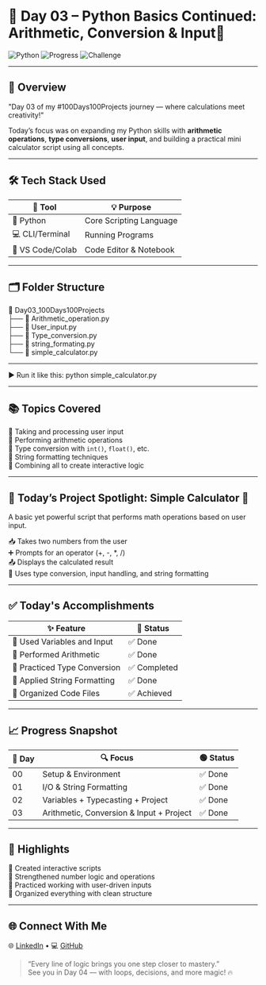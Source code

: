 # 🚀 Day 03 – Python Basics Continued: Arithmetic, Conversion & Input🎯

![Python](https://img.shields.io/badge/Python-3.x-blue.svg)
![Progress](https://img.shields.io/badge/Day-03-green)
![Challenge](https://img.shields.io/badge/100_Days-Project_Challenge-yellow)

---

## 🧠 Overview  
"Day 03 of my #100Days100Projects journey — where calculations meet creativity!"

Today’s focus was on expanding my Python skills with **arithmetic operations**, **type conversions**, **user input**, and building a practical mini calculator script using all concepts.

---

## 🛠️ Tech Stack Used

| 🧰 Tool | 💡 Purpose |
|--------|------------|
| 🐍 Python | Core Scripting Language |
| 💻 CLI/Terminal | Running Programs |
| 🧠 VS Code/Colab | Code Editor & Notebook |

---

## 🗂️ Folder Structure

📁 Day03_100Days100Projects  
 ├── 🧮 Arithmetic_operation.py  
 ├── 💬 User_input.py  
 ├── 🔄 Type_conversion.py  
 ├── 🧾 string_formating.py  
 └── 🧠 simple_calculator.py  

---

▶️ Run it like this:
python simple_calculator.py

---

## 📚 Topics Covered

🔹 Taking and processing user input  
🔹 Performing arithmetic operations  
🔹 Type conversion with `int()`, `float()`, etc.  
🔹 String formatting techniques  
🔹 Combining all to create interactive logic

---

## 🎯 Today’s Project Spotlight: Simple Calculator 🧠

A basic yet powerful script that performs math operations based on user input.

📥 Takes two numbers from the user  
➕ Prompts for an operator (+, -, *, /)  
📤 Displays the calculated result  
🧠 Uses type conversion, input handling, and string formatting

---

## ✅ Today's Accomplishments

| ✨ Feature | 📌 Status |
|----------|-----------|
| 🧠 Used Variables and Input | ✅ Done |
| 🔢 Performed Arithmetic | ✅ Done |
| 🔁 Practiced Type Conversion | ✅ Completed |
| 🧾 Applied String Formatting | ✅ Done |
| 📁 Organized Code Files | ✅ Achieved |

---

## 📈 Progress Snapshot

| 📅 Day | 🔍 Focus | 🟢 Status |
|--------|----------|----------|
| 00 | Setup & Environment | ✅ Done |
| 01 | I/O & String Formatting | ✅ Done |
| 02 | Variables + Typecasting + Project | ✅ Done |
| 03 | Arithmetic, Conversion & Input + Project| ✅ Done |

---

## 🌟 Highlights

🧩 Created interactive scripts  
🔢 Strengthened number logic and operations  
🎯 Practiced working with user-driven inputs  
📁 Organized everything with clean structure

---

## 🌐 Connect With Me

🌐 [LinkedIn](https://www.linkedin.com/in/subodh-kumar-yadav-522828293/) • 💻 [GitHub](https://github.com/subodhkryadav)

> “Every line of logic brings you one step closer to mastery.”  
> See you in Day 04 — with loops, decisions, and more magic! 🔥
